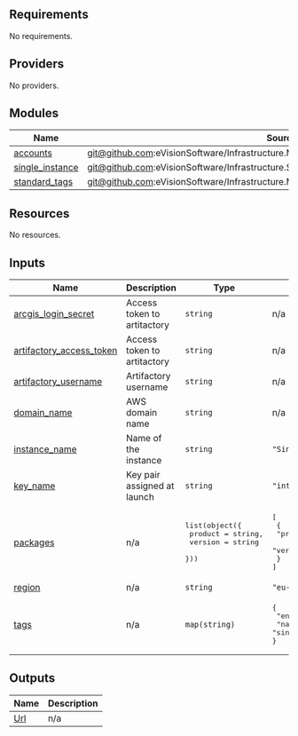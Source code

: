 <!-- BEGIN_TF_DOCS -->
## Requirements

No requirements.

## Providers

No providers.

## Modules

| Name | Source | Version |
|------|--------|---------|
| <a name="module_accounts"></a> [accounts](#module\_accounts) | git@github.com:eVisionSoftware/Infrastructure.Modules.AccountMappings | n/a |
| <a name="module_single_instance"></a> [single\_instance](#module\_single\_instance) | git@github.com:eVisionSoftware/Infrastructure.SingleInstance.Deployment//aws/deployment | jfe/explaination |
| <a name="module_standard_tags"></a> [standard\_tags](#module\_standard\_tags) | git@github.com:eVisionSoftware/Infrastructure.Modules.StandardTags//create | 2.0.2 |

## Resources

No resources.

## Inputs

| Name | Description | Type | Default | Required |
|------|-------------|------|---------|:--------:|
| <a name="input_arcgis_login_secret"></a> [arcgis\_login\_secret](#input\_arcgis\_login\_secret) | Access token to artitactory | `string` | n/a | yes |
| <a name="input_artifactory_access_token"></a> [artifactory\_access\_token](#input\_artifactory\_access\_token) | Access token to artitactory | `string` | n/a | yes |
| <a name="input_artifactory_username"></a> [artifactory\_username](#input\_artifactory\_username) | Artifactory username | `string` | n/a | yes |
| <a name="input_domain_name"></a> [domain\_name](#input\_domain\_name) | AWS domain name | `string` | n/a | yes |
| <a name="input_instance_name"></a> [instance\_name](#input\_instance\_name) | Name of the instance | `string` | `"SingleInstance.si.dev.enablon.io"` | no |
| <a name="input_key_name"></a> [key\_name](#input\_key\_name) | Key pair assigned at launch | `string` | `"integrationteam-key"` | no |
| <a name="input_packages"></a> [packages](#input\_packages) | n/a | <pre>list(object({<br>    product = string,<br>    version = string<br>  }))</pre> | <pre>[<br>  {<br>    "product": "eVision.OneVisionPackage.ShowCase",<br>    "version": "13.0.24"<br>  }<br>]</pre> | no |
| <a name="input_region"></a> [region](#input\_region) | n/a | `string` | `"eu-west-1"` | no |
| <a name="input_tags"></a> [tags](#input\_tags) | n/a | `map(string)` | <pre>{<br>  "environment": "sandbox",<br>  "name": "singleinstance"<br>}</pre> | no |

## Outputs

| Name | Description |
|------|-------------|
| <a name="output_Url"></a> [Url](#output\_Url) | n/a |
<!-- END_TF_DOCS -->